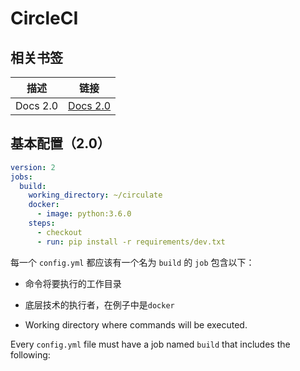 # CircleCI

## 相关书签

描述|链接
---|---
Docs 2.0|[Docs 2.0](https://circleci.com/docs/2.0/)


## 基本配置（2.0）

```yaml
version: 2
jobs:
  build:
    working_directory: ~/circulate
    docker:
      - image: python:3.6.0
    steps:
      - checkout
      - run: pip install -r requirements/dev.txt
```

每一个 `config.yml` 都应该有一个名为 `build` 的 `job` 包含以下：
- 命令将要执行的工作目录
- 底层技术的执行者，在例子中是`docker`

- Working directory where commands will be executed.

Every `config.yml` file must have a job named `build` that includes the following:
 